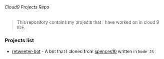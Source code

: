 ###### Cloud9 Projects Repo
> This repository contains my projects that I have worked on in cloud 9 IDE.

### Projects list
* [retweeter-bot](https://github.com/musale/c9-works/tree/master/re-tweeter-bot) - A bot that I cloned from [spences10](https://github.com/spences10/twitter-bot-bootstrap) written in `Node JS`
